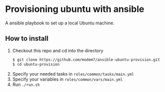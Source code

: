 # Provisioning ubuntu with ansible

A ansible playbook to set up a local Ubuntu machine.

## How to install

1. Checkout this repo and cd into the directory
    ```bash
    $ git clone https://github.com/modem7/ansible-ubuntu-provision.git ubuntu-provision
    $ cd ubuntu-provision
    ```
2. Specify your needed tasks in `roles/common/tasks/main.yml`
3. Specify your variables in `roles/common/vars/main.yml`
4. Run `./run.sh`